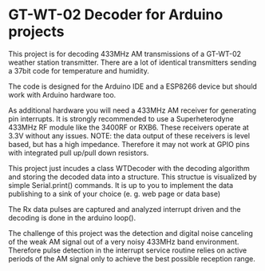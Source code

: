 # GT-WT-02 Decoder for Arduino projects

This project is for decoding 433MHz AM transmissions of a GT-WT-02 weather station transmitter.
There are a lot of identical transmitters sending a 37bit code for temperature and humidity.

The code is designed for the Arduino IDE and a ESP8266 device but should work with Arduino hardware too.

As additional hardware you will need a 433MHz AM receiver for generating pin interrupts.
It is strongly recommended to use a Superheterodyne 433MHz RF module like the 3400RF or RXB6.
These receivers operate at 3.3V without any issues. NOTE: the data output of these receivers is level based,
but has a high impedance. Therefore it may not work at GPIO pins with integrated pull up/pull down resistors.

This project just incudes a class WTDecoder with the decoding algorithm and storing the decoded
data into a structure. This structue is visualized by simple Serial.print() commands. It is up to
you to implement the data publishing to a sink of your choice (e. g. web page or data base)

The Rx data pulses are captured and analyzed interrupt driven and the decoding is done in the arduino loop().

The challenge of this project was the detection and digital noise canceling of the weak AM signal out of a
very noisy 433MHz band environment. Therefore pulse detection in the interrupt service routine relies on
active periods of the AM signal only to achieve the best possible reception range.
